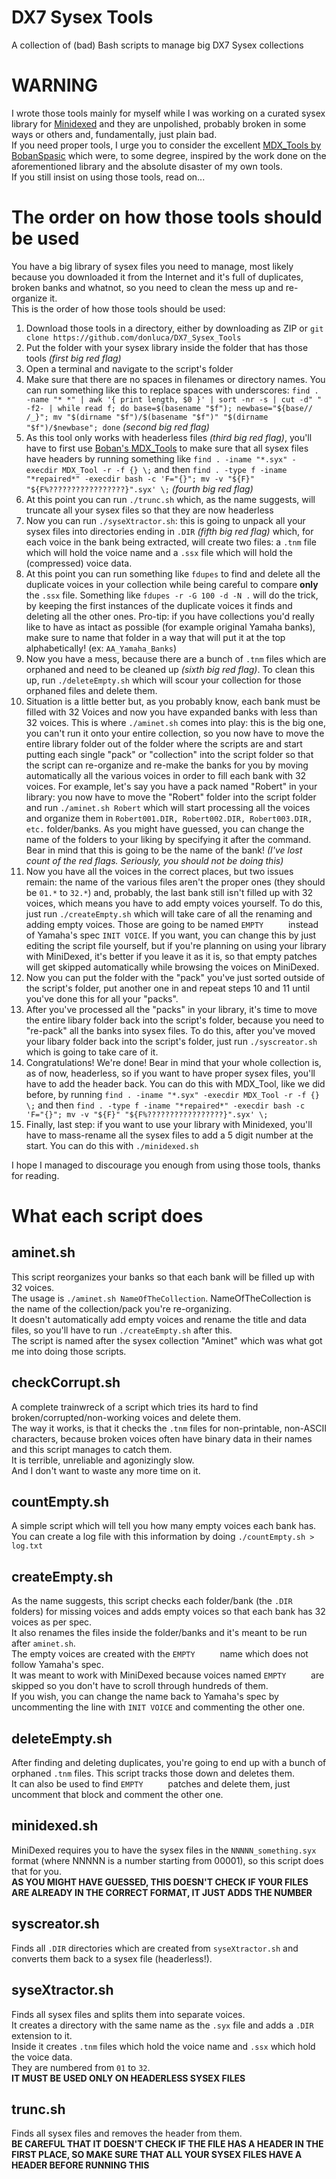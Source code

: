 # DX7 Sysex Tools
A collection of (bad) Bash scripts to manage big DX7 Sysex collections  

# WARNING
I wrote those tools mainly for myself while I was working on a curated sysex library for [Minidexed](https://github.com/probonopd/MiniDexed) and they are unpolished, probably broken in some ways or others and, fundamentally, just plain bad.  
If you need proper tools, I urge you to consider the excellent [MDX_Tools by BobanSpasic](https://github.com/BobanSpasic/MDX_Tool/) which were, to some degree, inspired by the work done on the aforementioned library and the absolute disaster of my own tools.  
If you still insist on using those tools, read on...

# The order on how those tools should be used
You have a big library of sysex files you need to manage, most likely because you downloaded it from the Internet and it's full of duplicates, broken banks and whatnot, so you need to clean the mess up and re-organize it.  
This is the order of how those tools should be used:  

1. Download those tools in a directory, either by downloading as ZIP or `git clone https://github.com/donluca/DX7_Sysex_Tools`
2. Put the folder with your sysex library inside the folder that has those tools *(first big red flag)*
3. Open a terminal and navigate to the script's folder
4. Make sure that there are no spaces in filenames or directory names. You can run something like this to replace spaces with underscores: `find . -name "* *" | awk '{ print length, $0 }' | sort -nr -s | cut -d" " -f2- | while read f; do base=$(basename "$f"); newbase="${base// /_}"; mv "$(dirname "$f")/$(basename "$f")" "$(dirname "$f")/$newbase"; done` *(second big red flag)*
5. As this tool only works with headerless files *(third big red flag)*, you'll have to first use [Boban's MDX_Tools](https://github.com/BobanSpasic/MDX_Tool/) to make sure that all sysex files have headers by running something like `find . -iname "*.syx" -execdir MDX_Tool -r -f {} \;` and then `find . -type f -iname "*repaired*" -execdir bash -c 'F="{}"; mv -v "${F}" "${F%?????????????????}".syx' \;` *(fourth big red flag)*
6. At this point you can run `./trunc.sh` which, as the name suggests, will truncate all your sysex files so that they are now headerless
7. Now you can run `./syseXtractor.sh`: this is going to unpack all your sysex files into directories ending in `.DIR` *(fifth big red flag)* which, for each voice in the bank being extracted, will create two files: a `.tnm` file which will hold the voice name and a `.ssx` file which will hold the (compressed) voice data.
8. At this point you can run something like `fdupes` to find and delete all the duplicate voices in your collection while being careful to compare **only** the `.ssx` file. Something like `fdupes -r -G 100 -d -N .` will do the trick, by keeping the first instances of the duplicate voices it finds and deleting all the other ones. Pro-tip: if you have collections you'd really like to have as intact as possible (for example original Yamaha banks), make sure to name that folder in a way that will put it at the top alphabetically! (ex: `AA_Yamaha_Banks`)
9. Now you have a mess, because there are a bunch of `.tnm` files which are orphaned and need to be cleaned up *(sixth big red flag)*. To clean this up, run `./deleteEmpty.sh` which will scour your collection for those orphaned files and delete them.
10. Situation is a little better but, as you probably know, each bank must be filled with 32 Voices and now you have expanded banks with less than 32 voices. This is where `./aminet.sh` comes into play: this is the big one, you can't run it onto your entire collection, so you now have to move the entire library folder out of the folder where the scripts are and start putting each single "pack" or "collection" into the script folder so that the script can re-organize and re-make the banks for you by moving automatically all the various voices in order to fill each bank with 32 voices. For example, let's say you have a pack named "Robert" in your library: you now have to move the "Robert" folder into the script folder and run `./aminet.sh Robert` which will start processing all the voices and organize them in `Robert001.DIR, Robert002.DIR, Robert003.DIR, etc.` folder/banks. As you might have guessed, you can change the name of the folders to your liking by specifying it after the command. Bear in mind that this is going to be the name of the bank! *(I've lost count of the red flags. Seriously, you should not be doing this)*
11. Now you have all the voices in the correct places, but two issues remain: the name of the various files aren't the proper ones (they should be `01.*` to `32.*`) and, probably, the last bank still isn't filled up with 32 voices, which means you have to add empty voices yourself. To do this, just run `./createEmpty.sh` which will take care of all the renaming and adding empty voices. Those are going to be named `EMPTY     ` instead of Yamaha's spec `INIT VOICE`. If you want, you can change this by just editing the script file yourself, but if you're planning on using your library with MiniDexed, it's better if you leave it as it is, so that empty patches will get skipped automatically while browsing the voices on MiniDexed.
12. Now you can put the folder with the "pack" you've just sorted outside of the script's folder, put another one in and repeat steps 10 and 11 until you've done this for all your "packs".
13. After you've processed all the "packs" in your library, it's time to move the entire libary folder back into the script's folder, because you need to "re-pack" all the banks into sysex files. To do this, after you've moved your libary folder back into the script's folder, just run `./syscreator.sh` which is going to take care of it.
14. Congratulations! We're done! Bear in mind that your whole collection is, as of now, headerless, so if you want to have proper sysex files, you'll have to add the header back. You can do this with MDX_Tool, like we did before, by running `find . -iname "*.syx" -execdir MDX_Tool -r -f {} \;` and then `find . -type f -iname "*repaired*" -execdir bash -c 'F="{}"; mv -v "${F}" "${F%?????????????????}".syx' \;`
15. Finally, last step: if you want to use your library with Minidexed, you'll have to mass-rename all the sysex files to add a 5 digit number at the start. You can do this with `./minidexed.sh`
  
I hope I managed to discourage you enough from using those tools, thanks for reading.  

# What each script does

## aminet.sh

This script reorganizes your banks so that each bank will be filled up with 32 voices.  
The usage is `./aminet.sh NameOfTheCollection`. NameOfTheCollection is the name of the collection/pack you're re-organizing.  
It doesn't automatically add empty voices and rename the title and data files, so you'll have to run `./createEmpty.sh` after this.  
The script is named after the sysex collection "Aminet" which was what got me into doing those scripts.  

## checkCorrupt.sh

A complete trainwreck of a script which tries its hard to find broken/corrupted/non-working voices and delete them.  
The way it works, is that it checks the `.tnm` files for non-printable, non-ASCII characters, because broken voices often have binary data in their names and this script manages to catch them.  
It is terrible, unreliable and agonizingly slow.  
And I don't want to waste any more time on it.  

## countEmpty.sh

A simple script which will tell you how many empty voices each bank has.  
You can create a log file with this information by doing `./countEmpty.sh > log.txt`  

## createEmpty.sh

As the name suggests, this script checks each folder/bank (the `.DIR` folders) for missing voices and adds empty voices so that each bank has 32 voices as per spec.  
It also renames the files inside the folder/banks and it's meant to be run after `aminet.sh`.  
The empty voices are created with the `EMPTY     ` name which does not follow Yamaha's spec.  
It was meant to work with MiniDexed because voices named `EMPTY     ` are skipped so you don't have to scroll through hundreds of them.  
If you wish, you can change the name back to Yamaha's spec by uncommenting the line with `INIT VOICE` and commenting the other one.  

## deleteEmpty.sh

After finding and deleting duplicates, you're going to end up with a bunch of orphaned `.tnm` files. This script tracks those down and deletes them.  
It can also be used to find `EMPTY     ` patches and delete them, just uncomment that block and comment the other one.  

## minidexed.sh

MiniDexed requires you to have the sysex files in the `NNNNN_something.syx` format (where NNNNN is a number starting from 00001), so this script does that for you.  
**AS YOU MIGHT HAVE GUESSED, THIS DOESN'T CHECK IF YOUR FILES ARE ALREADY IN THE CORRECT FORMAT, IT JUST ADDS THE NUMBER**  

## syscreator.sh

Finds all `.DIR` directories which are created from `syseXtractor.sh` and converts them back to a sysex file (headerless!).  

## syseXtractor.sh

Finds all sysex files and splits them into separate voices.  
It creates a directory with the same name as the `.syx` file and adds a `.DIR` extension to it.  
Inside it creates `.tnm` files which hold the voice name and `.ssx` which hold the voice data.  
They are numbered from `01` to `32`.  
**IT MUST BE USED ONLY ON HEADERLESS SYSEX FILES**  

## trunc.sh

Finds all sysex files and removes the header from them.  
**BE CAREFUL THAT IT DOESN'T CHECK IF THE FILE HAS A HEADER IN THE FIRST PLACE, SO MAKE SURE THAT ALL YOUR SYSEX FILES HAVE A HEADER BEFORE RUNNING THIS** 

